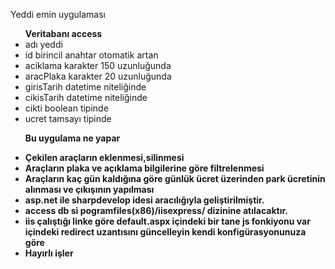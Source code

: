 <p>Yeddi emin uygulaması</p>
<ul><b>Veritabanı access</b>
<li>adı yeddi</li>
<li>id birincil anahtar otomatik artan</li>
<li>aciklama karakter 150 uzunluğunda</li>
<li>aracPlaka karakter 20 uzunluğunda</li>
<li>girisTarih datetime niteliğinde</li>
<li>cikisTarih datetime niteliğinde</li>
<li>cikti boolean tipinde</li>
<li>ucret tamsayı tipinde</li>
</ul>
<ul><b>Bu uygulama ne yapar</p>
  <li>Çekilen araçların eklenmesi,silinmesi </li>
  <li>Araçların plaka ve açıklama bilgilerine göre filtrelenmesi</li>
  <li>Araçların kaç gün kaldığına göre günlük ücret üzerinden park ücretinin alınması ve çıkışının yapılması</li>
  <li>asp.net ile sharpdevelop idesi aracılığıyla geliştirilmiştir.</li>
  <li>access db si pogramfiles(x86)/iisexpress/ dizinine atılacaktır.</li>
  <li>iis çalıştığı linke göre default.aspx içindeki bir tane js fonkiyonu var içindeki redirect uzantısını güncelleyin kendi konfigürasyonunuza göre</li>
  <li> Hayırlı işler</li>
  </ul>
  
